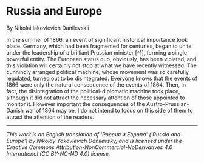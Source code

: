 # Russia and Europe

By Nikolai Iakovlevich Danilevskii

In the summer of 1866, an event of significant historical importance took place. Germany, which had been fragmented for centuries, began to unite under the leadership of a brilliant Prussian minister [^1], forming a single powerful entity. The European status quo, obviously, has been violated, and this violation will certainly not stop at what we have recently witnessed. The cunningly arranged political machine, whose movement was so carefully regulated, turned out to be disintegrated. Everyone knows that the events of 1866 were only the natural consequence of the events of 1864. Then, in fact, the disintegration of the political-diplomatic machine took place, although it did not attract the necessary attention of those appointed to monitor it. However important the consequences of the Austro-Prussian-Danish war of 1864 may be, I do not intend to focus on this side of them to attract the attention of the readers.

---

_This work is an English translation of 'Россия и Европа' ('Russia and Europe') by Nikolay Yakovlevich Danilevsky, and is licensed under the Creative Commons Attribution-NonCommercial-NoDerivatives 4.0 International (CC BY-NC-ND 4.0) license._
